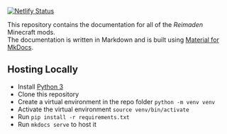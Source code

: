 [![Netlify Status](https://api.netlify.com/api/v1/badges/03d06ab6-01e9-4c6e-b806-a30d6ec5966f/deploy-status)](https://app.netlify.com/sites/reimaden-mods-documentation/deploys)

This repository contains the documentation for all of the *Reimaden* Minecraft mods.  
The documentation is written in Markdown and is built using [Material for MkDocs](https://squidfunk.github.io/mkdocs-material/).

## Hosting Locally

- Install [Python 3](https://www.python.org/downloads/)
- Clone this repository
- Create a virtual environment in the repo folder `python -m venv venv`
- Activate the virtual environment `source venv/bin/activate`
- Run `pip install -r requirements.txt`
- Run `mkdocs serve` to host it